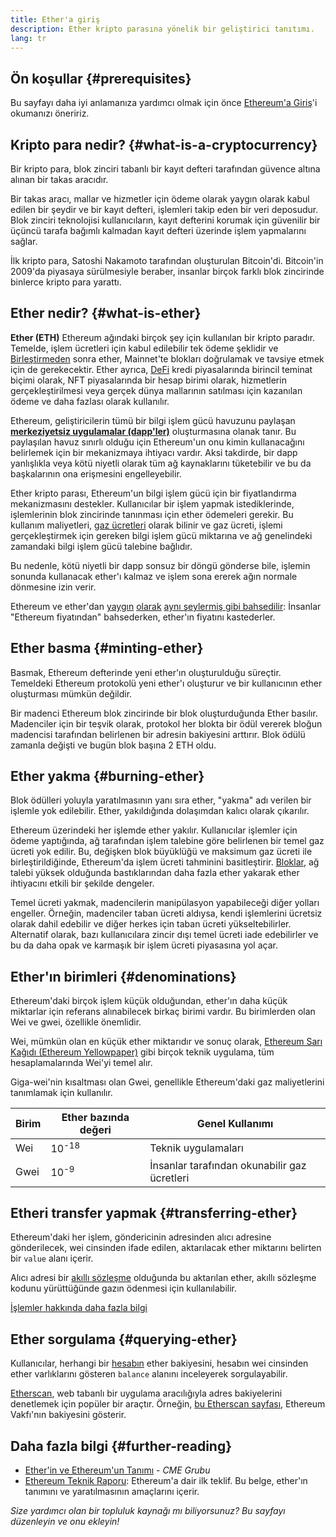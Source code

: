 ```yaml
---
title: Ether'a giriş
description: Ether kripto parasına yönelik bir geliştirici tanıtımı.
lang: tr
---
```


## Ön koşullar {#prerequisites}

Bu sayfayı daha iyi anlamanıza yardımcı olmak için önce [ Ethereum'a Giriş](/developers/docs/intro-to-ethereum/)'i okumanızı öneririz.

## Kripto para nedir? {#what-is-a-cryptocurrency}

Bir kripto para, blok zinciri tabanlı bir kayıt defteri tarafından güvence altına alınan bir takas aracıdır.

Bir takas aracı, mallar ve hizmetler için ödeme olarak yaygın olarak kabul edilen bir şeydir ve bir kayıt defteri, işlemleri takip eden bir veri deposudur. Blok zinciri teknolojisi kullanıcıların, kayıt defterini korumak için güvenilir bir üçüncü tarafa bağımlı kalmadan kayıt defteri üzerinde işlem yapmalarını sağlar.

İlk kripto para, Satoshi Nakamoto tarafından oluşturulan Bitcoin'di. Bitcoin'in 2009'da piyasaya sürülmesiyle beraber, insanlar birçok farklı blok zincirinde binlerce kripto para yarattı.

## Ether nedir? {#what-is-ether}

**Ether (ETH)** Ethereum ağındaki birçok şey için kullanılan bir kripto paradır. Temelde, işlem ücretleri için kabul edilebilir tek ödeme şeklidir ve [Birleştirmeden](/roadmap/merge) sonra ether, Mainnet'te blokları doğrulamak ve tavsiye etmek için de gerekecektir. Ether ayrıca, [DeFi](/defi) kredi piyasalarında birincil teminat biçimi olarak, NFT piyasalarında bir hesap birimi olarak, hizmetlerin gerçekleştirilmesi veya gerçek dünya mallarının satılması için kazanılan ödeme ve daha fazlası olarak kullanılır.

Ethereum, geliştiricilerin tümü bir bilgi işlem gücü havuzunu paylaşan [**merkeziyetsiz uygulamalar (dapp'ler)**](/developers/docs/dapps) oluşturmasına olanak tanır. Bu paylaşılan havuz sınırlı olduğu için Ethereum'un onu kimin kullanacağını belirlemek için bir mekanizmaya ihtiyacı vardır. Aksi takdirde, bir dapp yanlışlıkla veya kötü niyetli olarak tüm ağ kaynaklarını tüketebilir ve bu da başkalarının ona erişmesini engelleyebilir.

Ether kripto parası, Ethereum'un bilgi işlem gücü için bir fiyatlandırma mekanizmasını destekler. Kullanıcılar bir işlem yapmak istediklerinde, işlemlerinin blok zincirinde tanınması için ether ödemeleri gerekir. Bu kullanım maliyetleri, [gaz ücretleri](/developers/docs/gas/) olarak bilinir ve gaz ücreti, işlemi gerçekleştirmek için gereken bilgi işlem gücü miktarına ve ağ genelindeki zamandaki bilgi işlem gücü talebine bağlıdır.

Bu nedenle, kötü niyetli bir dapp sonsuz bir döngü gönderse bile, işlemin sonunda kullanacak ether'ı kalmaz ve işlem sona ererek ağın normale dönmesine izin verir.

Ethereum ve ether'dan [yaygın](https://www.reuters.com/article/us-crypto-currencies-lending-insight-idUSKBN25M0GP#:~:text=price%20of%20ethereum) [olarak](https://abcnews.go.com/Business/bitcoin-slumps-week-low-amid-renewed-worries-chinese/story?id=78399845#:~:text=cryptocurrencies%20including%20ethereum) [aynı şeylermiş gibi bahsedilir](https://www.cnn.com/2021/03/14/tech/nft-art-buying/index.html#:~:text=price%20of%20ethereum): İnsanlar "Ethereum fiyatından" bahsederken, ether'ın fiyatını kastederler.

## Ether basma {#minting-ether}

Basmak, Ethereum defterinde yeni ether'ın oluşturulduğu süreçtir. Temeldeki Ethereum protokolü yeni ether'ı oluşturur ve bir kullanıcının ether oluşturması mümkün değildir.

Bir madenci Ethereum blok zincirinde bir blok oluşturduğunda Ether basılır. Madenciler için bir teşvik olarak, protokol her blokta bir ödül vererek bloğun madencisi tarafından belirlenen bir adresin bakiyesini arttırır. Blok ödülü zamanla değişti ve bugün blok başına 2 ETH oldu.

## Ether yakma {#burning-ether}

Blok ödülleri yoluyla yaratılmasının yanı sıra ether, "yakma" adı verilen bir işlemle yok edilebilir. Ether, yakıldığında dolaşımdan kalıcı olarak çıkarılır.

Ethereum üzerindeki her işlemde ether yakılır. Kullanıcılar işlemler için ödeme yaptığında, ağ tarafından işlem talebine göre belirlenen bir temel gaz ücreti yok edilir. Bu, değişken blok büyüklüğü ve maksimum gaz ücreti ile birleştirildiğinde, Ethereum'da işlem ücreti tahminini basitleştirir. [Bloklar](https://etherscan.io/block/12965263), ağ talebi yüksek olduğunda bastıklarından daha fazla ether yakarak ether ihtiyacını etkili bir şekilde dengeler.

Temel ücreti yakmak, madencilerin manipülasyon yapabileceği diğer yolları engeller. Örneğin, madenciler taban ücreti aldıysa, kendi işlemlerini ücretsiz olarak dahil edebilir ve diğer herkes için taban ücreti yükseltebilirler. Alternatif olarak, bazı kullanıcılara zincir dışı temel ücreti iade edebilirler ve bu da daha opak ve karmaşık bir işlem ücreti piyasasına yol açar.

## Ether'ın birimleri {#denominations}

Ethereum'daki birçok işlem küçük olduğundan, ether'ın daha küçük miktarlar için referans alınabilecek birkaç birimi vardır. Bu birimlerden olan Wei ve gwei, özellikle önemlidir.

Wei, mümkün olan en küçük ether miktarıdır ve sonuç olarak, [Ethereum Sarı Kağıdı (Ethereum Yellowpaper)](https://ethereum.github.io/yellowpaper/paper.pdf) gibi birçok teknik uygulama, tüm hesaplamalarında Wei'yi temel alır.

Giga-wei'nin kısaltması olan Gwei, genellikle Ethereum'daki gaz maliyetlerini tanımlamak için kullanılır.

| Birim | Ether bazında değeri | Genel Kullanımı                              |
| ----- | -------------------- | -------------------------------------------- |
| Wei   | 10<sup>-18</sup>     | Teknik uygulamaları                          |
| Gwei  | 10<sup>-9</sup>      | İnsanlar tarafından okunabilir gaz ücretleri |

## Etheri transfer yapmak {#transferring-ether}

Ethereum'daki her işlem, göndericinin adresinden alıcı adresine gönderilecek, wei cinsinden ifade edilen, aktarılacak ether miktarını belirten bir `value` alanı içerir.

Alıcı adresi bir [akıllı sözleşme](/developers/docs/smart-contracts/) olduğunda bu aktarılan ether, akıllı sözleşme kodunu yürüttüğünde gazın ödenmesi için kullanılabilir.

[İşlemler hakkında daha fazla bilgi](/developers/docs/transactions/)

## Ether sorgulama {#querying-ether}

Kullanıcılar, herhangi bir [hesabın](/developers/docs/accounts/) ether bakiyesini, hesabın wei cinsinden ether varlıklarını gösteren `balance` alanını inceleyerek sorgulayabilir.

[Etherscan](https://etherscan.io), web tabanlı bir uygulama aracılığıyla adres bakiyelerini denetlemek için popüler bir araçtır. Örneğin, [bu Etherscan sayfası](https://etherscan.io/address/0xde0b295669a9fd93d5f28d9ec85e40f4cb697bae), Ethereum Vakfı'nın bakiyesini gösterir.

## Daha fazla bilgi {#further-reading}

- [Ether'in ve Ethereum'un Tanımı](https://www.cmegroup.com/education/courses/introduction-to-ether/defining-ether-and-ethereum.html) - _CME Grubu_
- [Ethereum Teknik Raporu](/whitepaper/): Ethereum'a dair ilk teklif. Bu belge, ether'ın tanımını ve yaratılmasının amaçlarını içerir.

_Size yardımcı olan bir topluluk kaynağı mı biliyorsunuz? Bu sayfayı düzenleyin ve onu ekleyin!_
